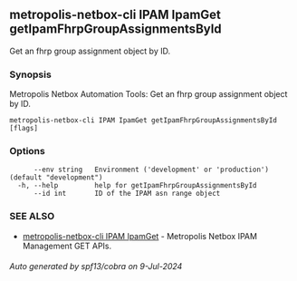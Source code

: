 ## metropolis-netbox-cli IPAM IpamGet getIpamFhrpGroupAssignmentsById

Get an fhrp group assignment object by ID.

### Synopsis


Metropolis Netbox Automation Tools:
  Get an fhrp group assignment object by ID.

```
metropolis-netbox-cli IPAM IpamGet getIpamFhrpGroupAssignmentsById [flags]
```

### Options

```
      --env string   Environment ('development' or 'production') (default "development")
  -h, --help         help for getIpamFhrpGroupAssignmentsById
      --id int       ID of the IPAM asn range object
```

### SEE ALSO

* [metropolis-netbox-cli IPAM IpamGet]()	 - Metropolis Netbox IPAM Management GET APIs.

###### Auto generated by spf13/cobra on 9-Jul-2024
